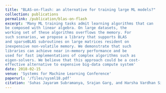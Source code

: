 ```yaml
---
title: "BLAS-on-flash: an alternative for training large ML models?"
collection: publications
permalink: /publication/blas-on-flash
excerpt: 'Many ML training tasks admit learning algorithms that can
be composed with linear algebra. On large datasets, the
working set of these algorithms overflows the memory. For
such scenarios, we propose a library that supports BLAS
and sparseBLAS subroutines on large matrices resident on
inexpensive non-volatile memory. We demonstrate that such
libraries can achieve near in-memory performance and be
used for fast implementations of complex algorithms such as
eigen-solvers. We believe that this approach could be a cost-
effective alternative to expensive big-data compute system'
date: 2018-02-15
venue: 'Systems for Machine Learning Conference'
paperurl: '/files/sysml18.pdf'
citation: 'Suhas Jayaram Subramanya, Srajan Garg, and Harsha Vardhan Simhadri. "BLAS-on-flash: an alternative for training large ML models?."'
---
```

